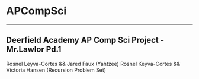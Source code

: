 # APCompSci 

----------
Deerfield Academy AP Comp Sci Project - Mr.Lawlor Pd.1 
---------
Rosnel Leyva-Cortes && Jared Faux (Yahtzee)
Rosnel Keyva-Cortes && Victoria Hansen (Recursion Problem Set) 
